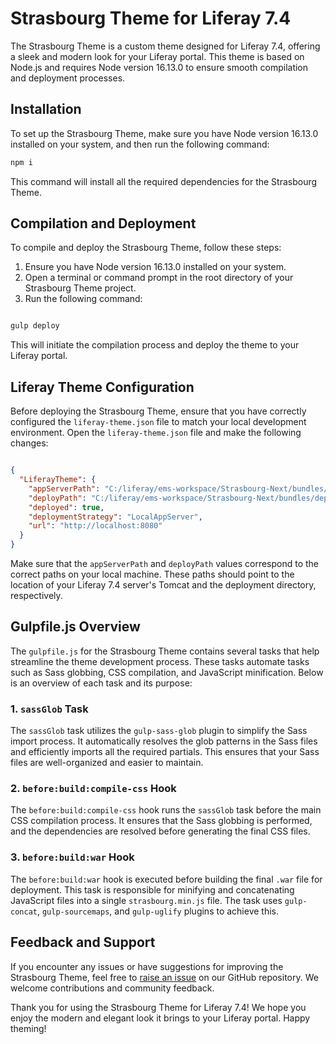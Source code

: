 # Strasbourg Theme for Liferay 7.4

The Strasbourg Theme is a custom theme designed for Liferay 7.4, offering a sleek and modern look for your Liferay portal. This theme is based on Node.js and requires Node version 16.13.0 to ensure smooth compilation and deployment processes.

## Installation

To set up the Strasbourg Theme, make sure you have Node version 16.13.0 installed on your system, and then run the following command:

```bash
npm i
```



This command will install all the required dependencies for the Strasbourg Theme.
## Compilation and Deployment

To compile and deploy the Strasbourg Theme, follow these steps:
1. Ensure you have Node version 16.13.0 installed on your system.
2. Open a terminal or command prompt in the root directory of your Strasbourg Theme project.
3. Run the following command:

```bash

gulp deploy
```



This will initiate the compilation process and deploy the theme to your Liferay portal.
## Liferay Theme Configuration

Before deploying the Strasbourg Theme, ensure that you have correctly configured the `liferay-theme.json` file to match your local development environment. Open the `liferay-theme.json` file and make the following changes:

```json

{
  "LiferayTheme": {
    "appServerPath": "C:/liferay/ems-workspace/Strasbourg-Next/bundles/tomcat-9.0.68",
    "deployPath": "C:/liferay/ems-workspace/Strasbourg-Next/bundles/deploy",
    "deployed": true,
    "deploymentStrategy": "LocalAppServer",
    "url": "http://localhost:8080"
  }
}
```



Make sure that the `appServerPath` and `deployPath` values correspond to the correct paths on your local machine. These paths should point to the location of your Liferay 7.4 server's Tomcat and the deployment directory, respectively.

## Gulpfile.js Overview

The `gulpfile.js` for the Strasbourg Theme contains several tasks that help streamline the theme development process. These tasks automate tasks such as Sass globbing, CSS compilation, and JavaScript minification. Below is an overview of each task and its purpose:
### 1. `sassGlob` Task

The `sassGlob` task utilizes the `gulp-sass-glob` plugin to simplify the Sass import process. It automatically resolves the glob patterns in the Sass files and efficiently imports all the required partials. This ensures that your Sass files are well-organized and easier to maintain.


### 2. `before:build:compile-css` Hook

The `before:build:compile-css` hook runs the `sassGlob` task before the main CSS compilation process. It ensures that the Sass globbing is performed, and the dependencies are resolved before generating the final CSS files.


### 3. `before:build:war` Hook

The `before:build:war` hook is executed before building the final `.war` file for deployment. This task is responsible for minifying and concatenating JavaScript files into a single `strasbourg.min.js` file. The task uses `gulp-concat`, `gulp-sourcemaps`, and `gulp-uglify` plugins to achieve this.



## Feedback and Support

If you encounter any issues or have suggestions for improving the Strasbourg Theme, feel free to [raise an issue](https://github.com/your-repo/strasbourg-theme/issues)  on our GitHub repository. We welcome contributions and community feedback.

Thank you for using the Strasbourg Theme for Liferay 7.4! We hope you enjoy the modern and elegant look it brings to your Liferay portal. Happy theming!
